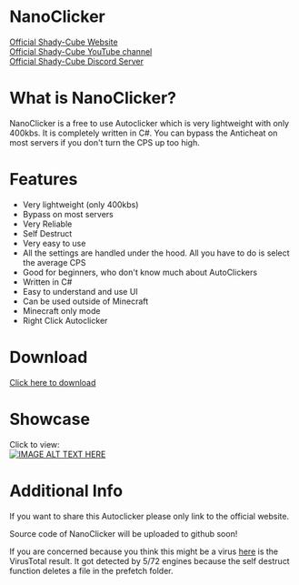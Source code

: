 # NanoClicker
[Official Shady-Cube Website](https://shady-cube.github.io/Official-Shady-Cube-Website/)  
[Official Shady-Cube YouTube channel](https://www.youtube.com/channel/UC9EDLhh6ePIDCxXG0HKR0zw)  
[Official Shady-Cube Discord Server](https://discord.gg/TUfjecp)

# What is NanoClicker?
NanoClicker is a free to use Autoclicker which is very lightweight with only 400kbs. It is completely written in C#. You can bypass the Anticheat on most servers if you don't turn the CPS up too high.

# Features
+ Very lightweight (only 400kbs)
+ Bypass on most servers
+ Very Reliable
+ Self Destruct
+ Very easy to use
+ All the settings are handled under the hood. All you have to do is select the average CPS
+ Good for beginners, who don't know much about AutoClickers
+ Written in C#
+ Easy to understand and use UI
+ Can be used outside of Minecraft
+ Minecraft only mode
+ Right Click Autoclicker

# Download

[Click here to download](https://anonfiles.com/50o8R8Jbo2/NanoClicker_rar)

# Showcase
Click to view:  
[![IMAGE ALT TEXT HERE](https://img.youtube.com/vi/SA1KdC5wdxs/maxresdefault.jpg)](https://www.youtube.com/watch?v=SA1KdC5wdxs)

# Additional Info
If you want to share this Autoclicker please only link to the official website.

Source code of NanoClicker will be uploaded to github soon!

If you are concerned because you think this might be a virus [here](https://www.virustotal.com/gui/file/cd3428948e99eaff7f35f2fa80d7ac1b4c0540234f35cfd7c765eb9fd3fb4fa4/detection) is the VirusTotal result. It got detected by 5/72 engines because the self destruct function deletes a file in the prefetch folder.
